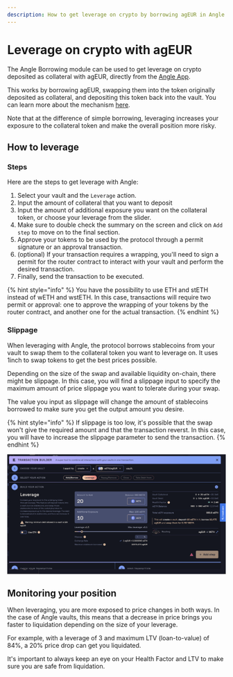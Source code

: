 ```yaml
---
description: How to get leverage on crypto by borrowing agEUR in Angle
---
```


# Leverage on crypto with agEUR

The Angle Borrowing module can be used to get leverage on crypto deposited as collateral with agEUR, directly from the [Angle App](https://app.angle.money/#/borrow). 

This works by borrowing agEUR, swapping them into the token originally deposited as collateral, and depositing this token back into the vault. You can learn more about the mechanism [here](/borrowing-module/vaults/README.md#leveraging-collateral-exposure). 

Note that at the difference of simple borrowing, leveraging increases your exposure to the collateral token and make the overall position more risky.  

## How to leverage

### Steps

Here are the steps to get leverage with Angle: 
1. Select your vault and the `Leverage` action. 
2. Input the amount of collateral that you want to deposit
3. Input the amount of additional exposure you want on the collateral token, or choose your leverage from the slider.
4. Make sure to double check the summary on the screen and click on `Add step` to move on to the final section. 
5. Approve your tokens to be used by the protocol through a permit signature or an approval transaction. 
7. (optional) If your transaction requires a wrapping, you'll need to sign a permit for the router contract to interact with your vault and perform the desired transaction.
7. Finally, send the transaction to be executed. 

{% hint style="info" %}
You have the possibility to use ETH and stETH instead of wETH and wstETH. In this case, transactions will require two permit or approval: one to approve the wrapping of your tokens by the router contract, and another one for the actual transaction. 
{% endhint %}

### Slippage

When leveraging with Angle, the protocol borrows stablecoins from your vault to swap them to the collateral token you want to leverage on. It uses 1inch to swap tokens to get the best prices possible. 

Depending on the size of the swap and available liquidity on-chain, there might be slippage. In this case, you will find a slippage input to specify the maximum amount of price slippage you want to tolerate during your swap. 

The value you input as slippage will change the amount of stablecoins borrowed to make sure you get the output amount you desire.

{% hint style="info" %}
If slippage is too low, it's possible that the swap won't give the required amount and that the transaction reverst. In this case, you will have to increase the slippage parameter to send the transaction. 
{% endhint %}

![Leverage & slippage](../../.gitbook/assets/leverage-slippage.png)


## Monitoring your position

When leveraging, you are more exposed to price changes in both ways. In the case of Angle vaults, this means that a decrease in price brings you faster to liquidation depending on the size of your leverage. 

For example, with a leverage of 3 and maximum LTV (loan-to-value) of 84%, a 20% price drop can get you liquidated. 

It's important to always keep an eye on your Health Factor and LTV to make sure you are safe from liquidation.

